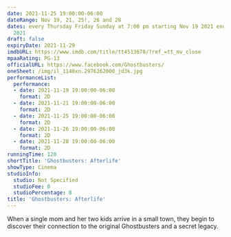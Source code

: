 ```yaml
---
date: 2021-11-25 19:00:00-06:00
dateRange: Nov 19, 21, 25!, 26 and 28
dates: every Thursday Friday Sunday at 7:00 pm starting Nov 19 2021 ending Nov 28
  2021
draft: false
expiryDate: 2021-11-29
imdbURL: https://www.imdb.com/title/tt4513678/?ref_=tt_mv_close
mpaaRating: PG-13
officialURL: https://www.facebook.com/Ghostbusters/
oneSheet: /img/il_1140xn.2976262000_jd3k.jpg
performanceList:
  performance:
  - date: 2021-11-19 19:00:00-06:00
    format: 2D
  - date: 2021-11-21 19:00:00-06:00
    format: 2D
  - date: 2021-11-25 19:00:00-06:00
    format: 2D
  - date: 2021-11-26 19:00:00-06:00
    format: 2D
  - date: 2021-11-28 19:00:00-06:00
    format: 2D
runningTime: 120
shortTitle: 'Ghostbusters: Afterlife'
showType: Cinema
studioInfo:
  studio: Not Specified
  studioFee: 0
  studioPercentage: 0
title: 'Ghostbusters: Afterlife'
---
```


When a single mom and her two kids arrive in a small town, they begin to discover their connection to the original Ghostbusters and a secret legacy.